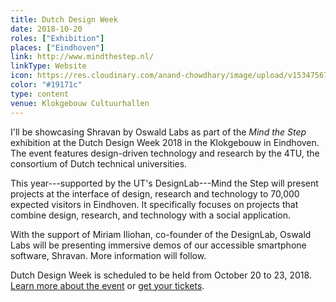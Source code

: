 ```yaml
---
title: Dutch Design Week
date: 2018-10-20
roles: ["Exhibition"]
places: ["Eindhoven"]
link: http://www.mindthestep.nl/
linkType: Website
icon: https://res.cloudinary.com/anand-chowdhary/image/upload/v1534756784/icons/dutch-design-week.png
color: "#19171c"
type: content
venue: Klokgebouw Cultuurhallen
---
```


I'll be showcasing Shravan by Oswald Labs as part of the *Mind the Step* exhibition at the Dutch Design Week 2018 in the Klokgebouw in Eindhoven. The event features design-driven technology and research by the 4TU, the consortium of Dutch technical universities.

<!--more-->

This year---supported by the UT's DesignLab---Mind the Step will present projects at the interface of design, research and technology to 70,000 expected visitors in Eindhoven. It specifically focuses on projects that combine design, research, and technology with a social application.

With the support of Miriam Iliohan, co-founder of the DesignLab, Oswald Labs will be presenting immersive demos of our accessible smartphone software, Shravan. More information will follow.

Dutch Design Week is scheduled to be held from October 20 to 23, 2018. [Learn more about the event](http://www.mindthestep.nl/) or [get your tickets](http://www.ddw.nl/en/page/ddw-tickets-def).